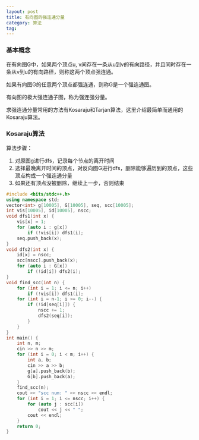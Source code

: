 ```yaml
---
layout: post
title: 有向图的强连通分量
category: 算法
tag:
---
```


### 基本概念

在有向图G中，如果两个顶点u, v间存在一条从u到v的有向路径，并且同时存在一条从v到u的有向路径，则称这两个顶点强连通。

如果有向图G的任意两个顶点都强连通，则称G是一个强连通图。

有向图的极大强连通子图，称为强连强分量。

求强连通分量常用的方法有Kosaraju和Tarjan算法，这里介绍最简单而通用的Kosaraju算法。

### Kosaraju算法

算法步骤：

1. 对原图g进行dfs，记录每个节点的离开时间
2. 选择最晚离开时间的顶点，对反向图G进行dfs，删除能够遍历到的顶点，这些顶点构成一个强连通分量
3. 如果还有顶点没被删除，继续上一步，否则结束

```cpp
#include <bits/stdc++.h>
using namespace std;
vector<int> g[10005], G[10005], seq, scc[10005];
int vis[10005], id[10005], nscc;
void dfs1(int x) {
    vis[x] = 1;
    for (auto i : g[x])
        if (!vis[i]) dfs1(i);
    seq.push_back(x);
}
void dfs2(int x) {
    id[x] = nscc;
    scc[nscc].push_back(x);
    for (auto i : G[x])
        if (!id[i]) dfs2(i);
}
void find_scc(int n) {
    for (int i = 1; i <= n; i++)
        if (!vis[i]) dfs1(i);
    for (int i = n-1; i >= 0; i--) {
        if (!id[seq[i]]) {
            nscc += 1;
            dfs2(seq[i]);
        }
    }
}
int main() {
    int n, m;
    cin >> n >> m;
    for (int i = 0; i < m; i++) {
        int a, b;
        cin >> a >> b;
        g[a].push_back(b);
        G[b].push_back(a);
    }
    find_scc(n);
    cout << "scc num: " << nscc << endl;
    for (int i = 1; i <= nscc; i++) {
        for (auto j : scc[i])
            cout << j << " ";
        cout << endl;
    }
    return 0;
}
```
